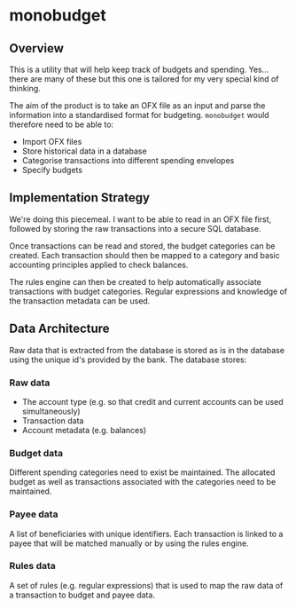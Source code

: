 # monobudget

## Overview

This is a utility that will help keep track of budgets and spending.  Yes... there are many of these but this one is tailored for my very special kind of thinking.

The aim of the product is to take an OFX file as an input and parse the information into a standardised format for budgeting. `monobudget` would therefore need to be able to:

- Import OFX files
- Store historical data in a database
- Categorise transactions into different spending envelopes
- Specify budgets

## Implementation Strategy
We're doing this piecemeal.  I want to be able to read in an OFX file first, followed by storing the raw transactions into a secure SQL database.

Once transactions can be read and stored, the budget categories can be created.  Each transaction should then be mapped to a category and basic accounting principles applied to check balances.

The rules engine can then be created to help automatically associate transactions with budget categories.  Regular expressions and knowledge of the transaction metadata can be used.

## Data Architecture
Raw data that is extracted from the database is stored as is in the database using the unique id's provided by the bank.  The database stores:

### Raw data
- The account type (e.g. so that credit and current accounts can be used simultaneously)
- Transaction data
- Account metadata (e.g. balances)

### Budget data
Different spending categories need to exist be maintained.  The allocated budget as well as transactions associated with the categories need to be maintained.

### Payee data
A list of beneficiaries with unique identifiers.  Each transaction is linked to a payee that will be matched manually or by using the rules engine.

### Rules data
A set of rules (e.g. regular expressions) that is used to map the raw data of a transaction to budget and payee data.